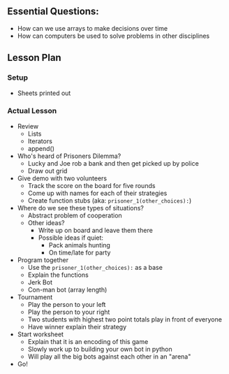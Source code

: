 ## Essential Questions:

- How can we use arrays to make decisions over time
- How can computers be used to solve problems in other disciplines

## Lesson Plan

### Setup

- Sheets printed out

### Actual Lesson

- Review
    - Lists
    - Iterators
    - append()
- Who's heard of Prisoners Dilemma?
    - Lucky and Joe rob a bank and then get picked up by police
    - Draw out grid
- Give demo with two volunteers
    - Track the score on the board for five rounds
    - Come up with names for each of their strategies
    - Create function stubs (aka: `prisoner_1(other_choices):`)
- Where do we see these types of situations?
    - Abstract problem of cooperation
    - Other ideas?
        - Write up on board and leave them there
        - Possible ideas if quiet:
            - Pack animals hunting
            - On time/late for party
- Program together
    - Use the `prisoner_1(other_choices):` as a base
    - Explain the functions
    - Jerk Bot
    - Con-man bot (array length)
- Tournament
    - Play the person to your left
    - Play the person to your right
    - Two students with highest two point totals play in front of everyone
    - Have winner explain their strategy
- Start worksheet
    - Explain that it is an encoding of this game
    - Slowly work up to building your own bot in python
    - Will play all the big bots against each other in an "arena"
- Go!
